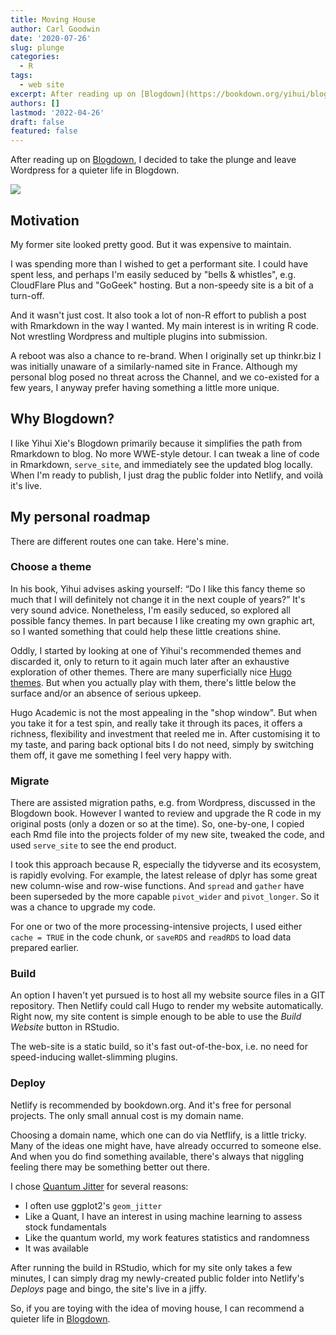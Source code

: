 ```yaml
---
title: Moving House
author: Carl Goodwin
date: '2020-07-26'
slug: plunge
categories:
  - R
tags:
  - web site
excerpt: After reading up on [Blogdown](https://bookdown.org/yihui/blogdown/), I decided to take the plunge and leave Wordpress for a quieter life in Blogdown. The motivation?
authors: []
lastmod: '2022-04-26'
draft: false
featured: false
---
```


After reading up on [Blogdown](https://bookdown.org/yihui/blogdown/), I decided to take the plunge and leave Wordpress for a quieter life in Blogdown. 

![](/blog/plunge/featured.GIF)

## Motivation

My former site looked pretty good. But it was expensive to maintain.

I was spending more than I wished to get a performant site. I could have spent less, and perhaps I'm easily seduced by "bells & whistles", e.g. CloudFlare Plus and "GoGeek" hosting. But a non-speedy site is a bit of a turn-off.

And it wasn't just cost.  It also took a lot of non-R effort to publish a post with Rmarkdown in the way I wanted. My main interest is in writing R code. Not wrestling Wordpress and multiple plugins into submission.

A reboot was also a chance to re-brand. When I originally set up thinkr.biz I was initially unaware of a similarly-named site in France. Although my personal blog posed no threat across the Channel, and we co-existed for a few years, I anyway prefer having something a little more unique.

## Why Blogdown?

I like Yihui Xie's Blogdown primarily because it simplifies the path from Rmarkdown to blog. No more WWE-style detour. I can tweak a line of code in Rmarkdown, `serve_site`, and immediately see the updated blog locally. When I'm ready to publish, I just drag the public folder into Netlify, and voilà it's live.

## My personal roadmap

There are different routes one can take. Here's mine.

### Choose a theme

In his book, Yihui advises asking yourself: “Do I like this fancy theme so much that I will definitely not change it in the next couple of years?” It's very sound advice. Nonetheless, I'm easily seduced, so explored all possible fancy themes. In part because I like creating my own graphic art, so I wanted something that could help these little creations shine.

Oddly, I started by looking at one of Yihui's recommended themes and discarded it, only to return to it again much later after an exhaustive exploration of other themes. There are many superficially nice [Hugo themes](https://themes.gohugo.io). But when you actually play with them, there's little below the surface and/or an absence of serious upkeep.

Hugo Academic is not the most appealing in the "shop window". But when you take it for a test spin, and really take it through its paces, it offers a richness, flexibility and investment that reeled me in. After customising it to my taste, and paring back optional bits I do not need, simply by switching them off, it gave me something I feel very happy with.

### Migrate

There are assisted migration paths, e.g. from Wordpress, discussed in the Blogdown book. However I wanted to review and upgrade the R code in my original posts (only a dozen or so at the time). So, one-by-one, I copied each Rmd file into the projects folder of my new site, tweaked the code, and used `serve_site` to see the end product.

I took this approach because R, especially the tidyverse and its ecosystem, is rapidly evolving. For example, the latest release of dplyr has some great new column-wise and row-wise functions. And `spread` and `gather` have been superseded by the more capable `pivot_wider` and `pivot_longer`. So it was a chance to upgrade my code.

For one or two of the more processing-intensive projects, I used either `cache = TRUE` in the code chunk, or `saveRDS` and `readRDS` to load data prepared earlier.

### Build

An option I haven't yet pursued is to host all my website source files in a GIT repository. Then Netlify could call Hugo to render my website automatically. Right now, my site content is simple enough to be able to use the *Build Website* button in RStudio.

The web-site is a static build, so it's fast out-of-the-box, i.e. no need for speed-inducing wallet-slimming plugins.

### Deploy

Netlify is recommended by bookdown.org. And it's free for personal projects. The only small annual cost is my domain name.

Choosing a domain name, which one can do via Netflify, is a little tricky. Many of the ideas one might have, have already occurred to someone else. And when you do find something available, there's always that niggling feeling there may be something better out there.

I chose [Quantum Jitter](/) for several reasons:

* I often use ggplot2's `geom_jitter`
* Like a Quant, I have an interest in using machine learning to assess stock fundamentals
* Like the quantum world, my work features statistics and randomness
* It was available

After running the build in RStudio, which for my site only takes a few minutes, I can simply drag my newly-created public folder into Netlify's *Deploys* page and bingo, the site's live in a jiffy.

So, if you are toying with the idea of moving house, I can recommend a quieter life in [Blogdown](https://bookdown.org/yihui/blogdown/).

